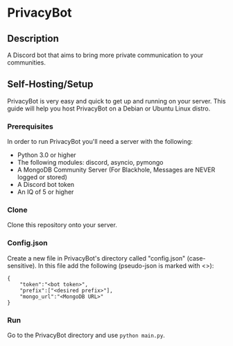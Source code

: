# PrivacyBot

## Description

A Discord bot that aims to bring more private communication to your communities.

## Self-Hosting/Setup

PrivacyBot is very easy and quick to get up and running on your server. This guide will help you host PrivacyBot on a Debian or Ubuntu Linux distro.

### Prerequisites

In order to run PrivacyBot you'll need a server with the following:

- Python 3.0 or higher
- The following modules: discord, asyncio, pymongo
- A MongoDB Community Server (For Blackhole, Messages are NEVER logged or stored)
- A Discord bot token
- An IQ of 5 or higher

### Clone

Clone this repository onto your server.

### Config.json

Create a new file in PrivacyBot's directory called "config.json" (case-sensitive). In this file add the following (pseudo-json is marked with <>):

```
{
    "token":"<bot token>",
    "prefix":["<desired prefix>"],
    "mongo_url":"<MongoDB URL>"
}
```

### Run

Go to the PrivacyBot directory and use `python main.py`. 